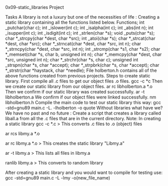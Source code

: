 0x09-static_libraries Project

Tasks
A library is not a luxury but one of the necessities of life : Creating a static library containing all the functions listed below.
Functions;
 int _putchar(char c);
 int _islower(int c);
 int _isalpha(int c);
 int _abs(int n);
 int _isupper(int c);
 int _isdigit(int c);
 int _strlen(char *s);
 void _puts(char *s);
 char *_strcpy(char *dest, char *src);
 int _atoi(char *s);
 char *_strcat(char *dest, char *src);
 char *_strncat(char *dest, char *src, int n);
 char *_strncpy(char *dest, char *src, int n);
 int _strcmp(char *s1, char *s2);
 char *_memset(char *s, char b, unsigned int n);
 char *_memcpy(char *dest, char *src, unsigned int n);
 char *_strchr(char *s, char c);
 unsigned int _strspn(char *s, char *accept);
 char *_strpbrk(char *s, char *accept);
 char *_strstr(char *haystack, char *needle);
File holberton.h contains all of the above functions created from previous projects.
Steps to create static library.
First compile all .c files to get our object files .o files. gcc -c *c
Then we create our static library from our object files. ar rc libholberton.a *.o
Then we confirm if our static library was created successfully. ar -t libholberton.a
We confirm if our object files were linked successfully. nm libholberton.h
Compile the main code to test our static library this way: gcc -std=gnu89 main.c -L. -lholberton -o quote
Without libraries what have we? We have no past and no future : Create a script that creates a library called liball.a from all the .c files that are in the current directory.
Note: In creating a static library
gcc -c *.c > This converts .c files to .o (object) files

ar rcs libmy.a *.o

ar rc libmy.a *.o > This creates the static library "Libmy.a"

ar -t libmy.a > This lists all files in libmy.a

ranlib libmy.a > This converts to random library

After creating a static library and you would want to compile for testing use:
gcc -std=gnu89 main.c -L -lmy -o(new_file_name)

